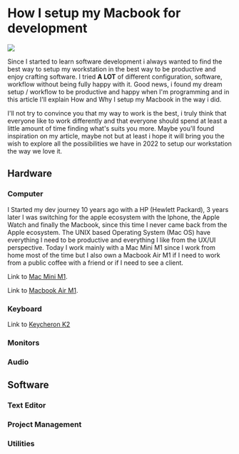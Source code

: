 # How I setup my Macbook for development

![](https://zqkcqobnogebhjukuqup.supabase.co/storage/v1/object/public/images/abstract-2-cover.jpg)

Since I started to learn software development i always wanted to find the best way to setup my workstation in the best way to be productive and enjoy crafting software. I tried **A LOT** of different configuration, software, workflow without being fully happy with it. Good news, i found my dream setup / workflow to be productive and happy when I'm programming and in this article I'll explain How and Why I setup my Macbook in the way i did.

I'll not try to convince you that my way to work is the best, i truly think that everyone like to work differently and that everyone should spend at least a little amount of time finding what's suits you more. Maybe you'll found inspiration on my article, maybe not but at least i hope it will bring you the wish to explore all the possibilities we have in 2022 to setup our workstation the way we love it.

## Hardware

### Computer

I Started my dev journey 10 years ago with a HP (Hewlett Packard), 3 years later I was switching for the apple ecosystem with the Iphone, the Apple Watch and finally the Macbook, since this time I never came back from the Apple ecosystem. The UNIX based Operating System (Mac OS) have everything I need to be productive and everything I like from the UX/UI perspective. Today I work mainly with a Mac Mini M1 since I work from home most of the time but I also own a Macbook Air M1 if I need to work from a public coffee with a friend or if I need to see a client.

Link to [Mac Mini M1](https://www.apple.com/mac-mini).

Link to [Macbook Air M1](https://www.apple.com/macbook-air/).

### Keyboard

Link to [Keycheron K2](https://www.keychron.uk/products/keychron-k2-hot-swappable-wireless-mechanical-keyboard)

### Monitors

### Audio

## Software

### Text Editor

### Project Management

### Utilities
